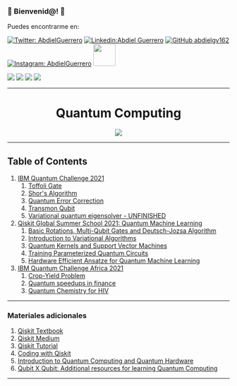 ### :purple_heart: Bienvenid@!  :purple_heart:


Puedes encontrarme en: 



[![Twitter: AbdielGuerrero](https://img.shields.io/twitter/follow/AbdielGuerrer20?style=social)](https://twitter.com/AbdielGuerrer20) [![Linkedin:Abdiel Guerrero](https://img.shields.io/badge/-AbdielGuerrero-purple?style=flat-square&logo=Linkedin&logoColor=white&link=https://www.linkedin.com/in/abdiel-guerrero-162-gv/)](https://www.linkedin.com/in/abdiel-guerrero-162-gv/) [![GitHub abdielgv162](https://img.shields.io/github/followers/abdielgv162?label=follow&style=social)](https://github.com/abdielgv162) [![Instagram: AbdielGuerrero](https://img.shields.io/badge/-abdielgv162-purple?style=flat-square&logo=Instagram&logoColor=white&link=https://www.instagram.com/abdielgv162/)](https://www.instagram.com/abdielgv162/)  <a href="https://platzi.com/p/abdiel-guerrero/"><img width="50" src="https://upload.wikimedia.org/wikipedia/commons/3/32/Platzi.jpg" />
</a>


[![](https://img.shields.io/badge/Quantum_Challenge_2020-Foundational_Badge-informational??style=plastic&logo=IBM&logoColor=white&color=black)](https://www.youracclaim.com/badges/3a4b7917-8765-4c5f-840e-178e30e8c1ea/public_url)
[![](https://img.shields.io/badge/Qubit_x_Qubit-Intro_to_Quantum_Computing-informational??style=plastic&logo=IBM&logoColor=white&color=black)](https://i.imgur.com/QvXj3yW.png)
[![](https://img.shields.io/badge/Quantum_Challenge_2021-Intermediate_Badge-informational??style=plastic&logo=IBM&logoColor=white&color=black)](https://www.credly.com/badges/6d2fd6d7-df82-4160-a148-67f2ecadc662/public_url)
[![](https://img.shields.io/badge/QGSS_2021-Quantum_Machine_Learning-informational??style=plastic&logo=IBM&logoColor=white&color=black)](https://i.imgur.com/5GpYnGh.png)

---

<div align="Center"><h1> Quantum Computing </h1></div>
<div align="center">
    <img src="https://miro.medium.com/max/2320/1*uWi50ye7CMZWZAGLytZ7xQ.gif">
</div>

---


## Table of Contents


1. [IBM Quantum Challenge 2021](https://github.com/abdielgv163/Quantum_Computing/tree/master/IBM_Quantum_Challenge_2021)
    1. [Toffoli Gate](https://github.com/abdielgv163/Quantum_Computing/blob/master/IBM_Quantum_Challenge_2021/ex1-Toffoli%20gate.ipynb)
    2. [Shor's Algorithm](https://github.com/abdielgv163/Quantum_Computing/blob/master/IBM_Quantum_Challenge_2021/ex2-Shor-s-algorithm.ipynb)      
    3. [Quantum Error Correction](https://github.com/abdielgv163/Quantum_Computing/blob/master/IBM_Quantum_Challenge_2021/ex3-Quantum-error-correction.ipynb)
    4. [Transmon Qubit](https://github.com/abdielgv163/Quantum_Computing/blob/master/IBM_Quantum_Challenge_2021/ex4-Transmon-qubit.ipynb)
    5. [Variational quantum eigensolver - UNFINISHED](https://github.com/abdielgv163/Quantum_Computing/blob/master/IBM_Quantum_Challenge_2021/ex5-Variational-quantum-eigensolver.ipynb)
2. [Qiskit Global Summer School 2021: Quantum Machine Learning](https://github.com/abdielgv163/Quantum_Computing/tree/master/Qiskit_QSS_2021_Quantum_Machine_Learning/Labs)
   1. [Basic Rotations, Multi-Qubit Gates and Deutsch-Jozsa Algorithm](https://github.com/abdielgv163/Quantum_Computing/blob/master/Qiskit_QSS_2021_Quantum_Machine_Learning/Labs/lab-1-BasicRotaions-MultiQubitGates-DeutsJozsa-Algorithm.ipynb)
   2. [Introduction to Variational Algorithms](https://github.com/abdielgv163/Quantum_Computing/blob/master/Qiskit_QSS_2021_Quantum_Machine_Learning/Labs/lab-2-Introduction-to-Variational-Algorithms.ipynb)
   3. [Quantum Kernels and Support Vector Machines](https://github.com/abdielgv163/Quantum_Computing/blob/master/Qiskit_QSS_2021_Quantum_Machine_Learning/Labs/lab-3-Quantum-Kernels-and-Support-Vector-Machines.ipynb)
   4. [Training Parameterized Quantum Circuits](https://github.com/abdielgv163/Quantum_Computing/blob/master/Qiskit_QSS_2021_Quantum_Machine_Learning/Labs/lab-4-Training-Parameterized-Quantum-Circuits.ipynb)
   5. [Hardware Efficient Ansatze for Quantum Machine Learning](https://github.com/abdielgv163/Quantum_Computing/blob/master/Qiskit_QSS_2021_Quantum_Machine_Learning/Labs/lab-5-Hardware-Efficient-Ansatze-for-Quantum-Machine-Learning.ipynb)
3. [IBM Quantum Challenge Africa 2021](https://github.com/abdielgv162/Quantum_Computing/tree/master/IBM_Quantum_Challenge_Africa_2021)
    1. [Crop-Yield Problem](https://github.com/abdielgv163/Quantum_Computing/blob/master/IBM_Quantum_Challenge_Africa_2021/Lab_1_Crop-Yield-Problem.ipynb)
    2. [Quantum speedups in finance](https://github.com/abdielgv163/Quantum_Computing/blob/master/IBM_Quantum_Challenge_Africa_2021/Lab_2_Quantum_Speedups_in_Finance.ipynb)
    3. [Quantum Chemistry for HIV](https://github.com/abdielgv163/Quantum_Computing/blob/master/IBM_Quantum_Challenge_Africa_2021/Lab_3_Quantum_Chemistry_for_HIV.ipynb)



---

### Materiales adicionales

1. [Qiskit Textbook](https://qiskit.org/textbook/preface.html)
2. [Qiskit Medium](https://medium.com/@qiskit)
3. [Qiskit Tutorial](https://qiskit.org/documentation/tutorials/circuits/1_getting_started_with_qiskit.html)
4. [Coding with Qiskit](https://www.youtube.com/playlist?list=PLOFEBzvs-Vvp2xg9-POLJhQwtVktlYGbY)
5. [Introduction to Quantum Computing and Quantum Hardware](https://qiskit.org/learn/intro-qc-qh)
6. [Qubit X Qubit: Additional resources for learning Quantum Computing ](https://docs.google.com/document/d/1la4loyedXYLbfaxOXVUlmrWAoLZTO7j0tALGM2QFzmo/edit?fbclid=IwAR0l0fz3PaoEmFpXsYkpkyYztNWFpK-xd32l3lfijhzKf6gW3SdYbEBA_io)

---



